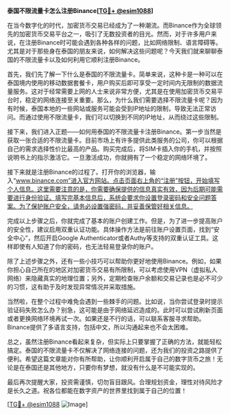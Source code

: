 **泰国不限流量卡怎么注册Binance[[TG💪+ @esim1088](https://t.me/s/esim1088)]**

在当今数字化的时代，加密货币交易已经成为了一种潮流。而Binance作为全球领先的加密货币交易平台之一，吸引了无数投资者的目光。然而，对于许多用户来说，在注册Binance时可能会遇到各种各样的问题，比如网络限制、语言障碍等。尤其是对于那些身在泰国的朋友来说，如何解决这些问题呢？今天我们就来聊聊泰国的不限流量卡以及如何利用它顺利注册Binance。

首先，我们先了解一下什么是泰国的不限流量卡。简单来说，这种卡是一种可以在泰国境内使用的移动数据套餐卡，用户购买后即可享受一定时间内无限制的数据流量服务。这对于经常需要上网的人士来说非常方便，尤其是在使用加密货币交易平台时，稳定的网络连接至关重要。那么，为什么我们需要选择不限流量卡呢？因为有时候，泰国本地的一些网站或服务可能会受到IP地址的限制，导致无法正常访问。而通过使用不限流量卡，我们可以切换到不同的IP地址，从而绕过这些限制。

接下来，我们进入正题——如何用泰国的不限流量卡注册Binance。第一步当然是获取一张合适的不限流量卡。目前市场上有许多提供此类服务的公司，你可以根据自己的需求选择性价比最高的产品。购买完成后，将SIM卡插入你的手机，并按照说明书上的指示激活它。一旦激活成功，你就拥有了一个稳定的网络环境了。

接下来就是注册Binance的过程了。打开你的浏览器，输入“www.binance.com”进入官方网站。点击页面右上角的“注册”按钮，开始填写个人信息。这里需要注意的是，你需要确保提供的信息真实有效，因为后期可能需要进行身份验证。填写完基本信息后，系统会要求你设置登录密码和安全问题答案。为了保护账户安全，请务必设置强密码，并妥善保管好相关信息。

完成以上步骤之后，你就完成了基本的账户创建工作。但是，为了进一步提高账户的安全性，建议启用双重认证功能。具体操作方法是前往账户设置页面，找到“安全中心”，然后开启Google Authenticator或者Authy等支持的双重认证工具。这样即使有人知道了你的密码，也无法轻易登录你的账户。

除了上述步骤之外，还有一些小技巧可以帮助你更好地使用Binance。例如，如果你担心自己所在的地区对加密货币交易有所限制，可以考虑使用VPN（虚拟私人网络）来隐藏真实的地理位置；另外，定期检查账户余额和交易记录也是必不可少的习惯，这有助于及时发现异常情况并采取措施。

当然啦，在整个过程中难免会遇到一些棘手的问题。比如说，当你尝试登录时提示验证码失败怎么办？别急，这可能是由于网络延迟造成的。此时可以尝试刷新页面或者更换网络环境再试一次。如果还是不行的话，可以联系客服寻求帮助。Binance提供了多语言支持，包括中文，所以沟通起来也不会太困难。

总之，虽然注册Binance看起来复杂，但实际上只要掌握了正确的方法，就能轻松搞定。泰国的不限流量卡不仅解决了网络连接的问题，还为我们的投资之路提供了便利。希望这篇文章能对你有所帮助，让你顺利开启属于自己的数字货币之旅！无论是在泰国还是其他地方，只要你有梦想，就没有什么是不可能实现的。

最后再次提醒大家，投资需谨慎，切勿盲目跟风。合理规划资金，理性对待风险才是长久之道。祝各位都能在数字资产的世界里找到属于自己的位置！

[[TG💪+ @esim1088](https://t.me/s/esim1088) ![Image](https://i.postimg.cc/4NQfJmqS/Snipaste-2025-05-13-00-14-12.png)]